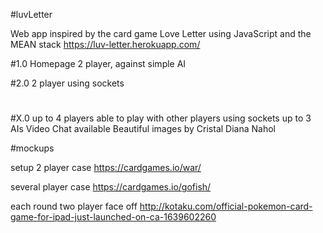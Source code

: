#luvLetter

Web app inspired by the card game Love Letter using JavaScript and the MEAN stack
https://luv-letter.herokuapp.com/

#1.0
Homepage
2 player, against simple AI

#2.0
2 player using sockets

#
#
#
#X.0
up to 4 players
able to play with other players using sockets up to 3 AIs
Video Chat available
Beautiful images by Cristal Diana Nahol


#mockups

setup
2 player case
https://cardgames.io/war/

several player case
https://cardgames.io/gofish/

each round two player face off
http://kotaku.com/official-pokemon-card-game-for-ipad-just-launched-on-ca-1639602260
